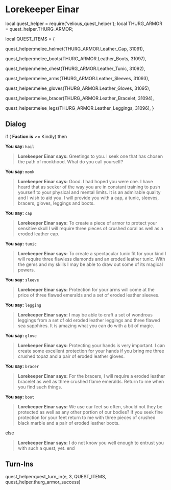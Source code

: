 # Lorekeeper Einar


local quest_helper = require('velious_quest_helper');
local THURG_ARMOR = quest_helper.THURG_ARMOR;

local QUEST_ITEMS = {

quest_helper:melee_helmet(THURG_ARMOR.Leather_Cap, 31091),

quest_helper:melee_boots(THURG_ARMOR.Leather_Boots, 31097),

quest_helper:melee_chest(THURG_ARMOR.Leather_Tunic, 31092),

quest_helper:melee_arms(THURG_ARMOR.Leather_Sleeves, 31093),

quest_helper:melee_gloves(THURG_ARMOR.Leather_Gloves, 31095),

quest_helper:melee_bracer(THURG_ARMOR.Leather_Bracelet, 31094),

quest_helper:melee_legs(THURG_ARMOR.Leather_Leggings, 31096),
}

## Dialog

if ( **Faction is** >= Kindly) then


**You say:** `hail`




>**Lorekeeper Einar says:** Greetings to you. I seek one that has chosen the path of monkhood. What do you call yourself?


**You say:** `monk`





>**Lorekeeper Einar says:** Good. I had hoped you were one. I have heard that as seeker of the way you are in constant training to push yourself to your physical and mental limits. It is an admirable quality and I wish to aid you. I will provide you with a cap, a tunic, sleeves, bracers, gloves, leggings and boots.


**You say:** `cap`





>**Lorekeeper Einar says:** To create a piece of armor to protect your sensitive skull I will require three pieces of crushed coral as well as a eroded leather cap.


**You say:** `tunic`





>**Lorekeeper Einar says:** To create a spectacular tunic fit for your kind I will require three flawless diamonds and an eroded leather tunic. With the gems and my skills I may be able to draw out some of its magical powers.


**You say:** `sleeve`





>**Lorekeeper Einar says:** Protection for your arms will come at the price of three flawed emeralds and a set of eroded leather sleeves.


**You say:** `legging`





>**Lorekeeper Einar says:** I may be able to craft a set of wondrous leggings from a set of old eroded leather leggings and three flawed sea sapphires. It is amazing what you can do with a bit of magic.


**You say:** `glove`





>**Lorekeeper Einar says:** Protecting your hands is very important. I can create some excellent protection for your hands if you bring me three crushed topaz and a pair of eroded leather gloves.


**You say:** `bracer`





>**Lorekeeper Einar says:** For the bracers, I will require a eroded leather bracelet as well as three crushed flame emeralds. Return to me when you find such things.


**You say:** `boot`





>**Lorekeeper Einar says:** We use our feet so often, should not they be protected as well as any other portion of our bodies? If you seek fine protection for your feet return to me with three pieces of crushed black marble and a pair of eroded leather boots.


else


>**Lorekeeper Einar says:** I do not know you well enough to entrust you with such a quest, yet.
end

## Turn-Ins

quest_helper:quest_turn_in(e, 3, QUEST_ITEMS, quest_helper.thurg_armor_success)